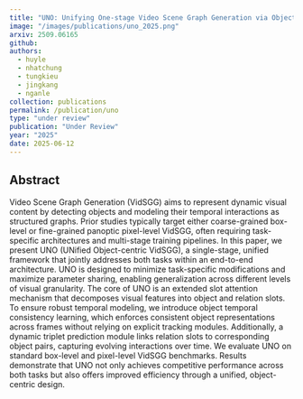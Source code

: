 ```yaml
---
title: "UNO: Unifying One-stage Video Scene Graph Generation via Object-Centric Visual Representation Learning"
image: "/images/publications/uno_2025.png"
arxiv: 2509.06165
github:
authors:
  - huyle
  - nhatchung
  - tungkieu
  - jingkang
  - nganle
collection: publications
permalink: /publication/uno
type: "under review"
publication: "Under Review"
year: "2025"
date: 2025-06-12
---
```


<!-- <button class="btn btn-round btn-sm btn-ghost-blue" onclick="location.href='https://arxiv.org/abs/2312.09507'">arXiv</button> -->

## Abstract

Video Scene Graph Generation (VidSGG) aims to represent dynamic visual content by detecting objects and modeling their temporal interactions as structured graphs. Prior studies typically target either coarse-grained box-level or fine-grained panoptic pixel-level VidSGG, often requiring task-specific architectures and multi-stage training pipelines. In this paper, we present UNO (UNified Object-centric VidSGG), a single-stage, unified framework that jointly addresses both tasks within an end-to-end architecture. UNO is designed to minimize task-specific modifications and maximize parameter sharing, enabling generalization across different levels of visual granularity. The core of UNO is an extended slot attention mechanism that decomposes visual features into object and relation slots. To ensure robust temporal modeling, we introduce object temporal consistency learning, which enforces consistent object representations across frames without relying on explicit tracking modules. Additionally, a dynamic triplet prediction module links relation slots to corresponding object pairs, capturing evolving interactions over time. We evaluate UNO on standard box-level and pixel-level VidSGG benchmarks. Results demonstrate that UNO not only achieves competitive performance across both tasks but also offers improved efficiency through a unified, object-centric design.

<!--
## Citation
